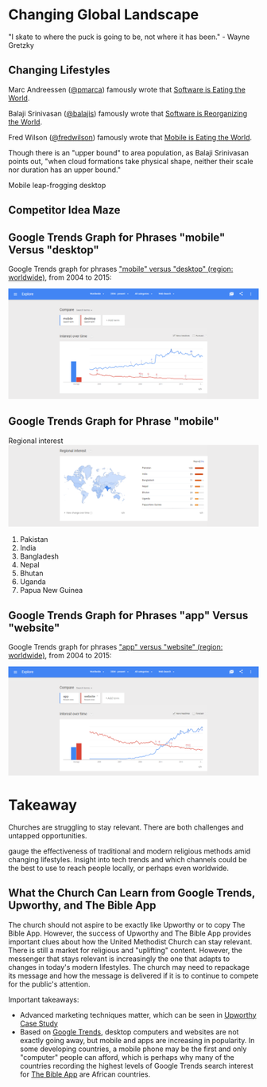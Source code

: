 # Changing Global Landscape

"I skate to where the puck is going to be, not where it has been." - Wayne Gretzky

## Changing Lifestyles

Marc Andreessen ([@pmarca](https://twitter.com/pmarca)) famously wrote that [Software is Eating the World](http://online.wsj.com/article/SB10001424053111903480904576512250915629460.html). 

Balaji Srinivasan ([@balajis](https://twitter.com/balajis)) famously wrote that [Software is Reorganizing the World](http://www.wired.com/2013/11/software-is-reorganizing-the-world-and-cloud-formations-could-lead-to-physical-nations). 

Fred Wilson ([@fredwilson](https://twitter.com/fredwilson)) famously wrote that [Mobile is Eating the World](http://www.avc.com/a_vc/2013/06/mobile-is-eating-the-world.html). 

Though there is an "upper bound" to area population, as Balaji Srinivasan points out, "when cloud formations take physical shape, neither their scale nor duration has an upper bound." 

Mobile leap-frogging desktop

## Competitor Idea Maze

## Google Trends Graph for Phrases "mobile" Versus "desktop"

Google Trends graph for phrases ["mobile" versus "desktop" (region: worldwide)](http://www.google.com/trends/explore#q=mobile%2C%20desktop&cmpt=q&tz=), from 2004 to 2015:

![](google-maps-and-trends/google-trends-mobile-versus-desktop.png)

## Google Trends Graph for Phrase "mobile" 

Regional interest
![](google-maps-and-trends/google-trends-mobile-regional-interest.png)

1. Pakistan
2. India
3. Bangladesh
4. Nepal
5. Bhutan
6. Uganda
7. Papua New Guinea

## Google Trends Graph for Phrases "app" Versus "website"

Google Trends graph for phrases ["app" versus "website" (region: worldwide)](http://www.google.com/trends/explore#q=app%2C%20website&cmpt=q&tz=), from 2004 to 2015:

![](google-maps-and-trends/google-trends-app-versus-website.png)


# Takeaway

Churches are struggling to stay relevant. There are both challenges and untapped opportunities. 

gauge the effectiveness of traditional and modern religious methods amid changing lifestyles. Insight into tech trends and which channels could be the best to use to reach people locally, or perhaps even worldwide.

## What the Church Can Learn from Google Trends, Upworthy, and The Bible App 

The church should not aspire to be exactly like Upworthy or to copy The Bible App. However, the success of Upworthy and The Bible App provides important clues about how the United Methodist Church can stay relevant. There is still a market for religious and "uplifting" content. However, the messenger that stays relevant is increasingly the one that adapts to changes in today's modern lifestyles. The church may need to repackage its message and how the message is delivered if it is to continue to compete for the public's attention. 

Important takeaways:
* Advanced marketing techniques matter, which can be seen in [Upworthy Case Study](upworthy_case_study.md)
* Based on [Google Trends](google_trends.md), desktop computers and websites are not exactly going away, but mobile and apps are increasing in popularity. In some developing countries, a mobile phone may be the first and only "computer" people can afford, which is perhaps why many of the countries recording the highest levels of Google Trends search interest for [The Bible App](the_bible_app_case_study.md) are African countries. 




